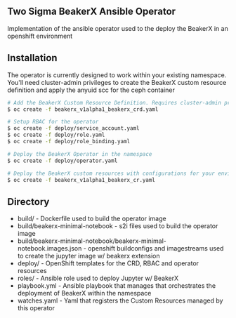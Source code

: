 
Two Sigma BeakerX Ansible Operator
----------
Implementation of the ansible operator used to the deploy the BeakerX in an openshift environment

Installation
----------
The operator is currently designed to work within your existing namespace. You'll need cluster-admin privileges to create the BeakerX custom resource definition and apply the anyuid scc for the ceph container
```bash
# Add the BeakerX Custom Resource Definition. Requires cluster-admin privileges
$ oc create -f beakerx_v1alpha1_beakerx_crd.yaml

# Setup RBAC for the operator
$ oc create -f deploy/service_account.yaml
$ oc create -f deploy/role.yaml
$ oc create -f deploy/role_binding.yaml

# Deploy the BeakerX Operator in the namespace
$ oc create -f deploy/operator.yaml
```

```bash
# Deploy the BeakerX custom resources with configurations for your environment
$ oc create -f beakerx_v1alpha1_beakerx_cr.yaml
```

Directory
----------
* build/ - Dockerfile used to build the operator image
* build/beakerx-minimal-notebook - s2i files used to build the operator image
* build/beakerx-minimal-notebook/beakerx-minimal-notebook.images.json - openshift buildconfigs and imagestreams used to create the jupyter image w/ beakerx extension
* deploy/ - OpenShift templates for the CRD, RBAC and operator resources
* roles/ - Ansible role used to deploy Jupyter w/ BeakerX
* playbook.yml - Ansible playbook that manages that orchestrates the deployment of BeakerX within the namespace
* watches.yaml - Yaml that registers the Custom Resources managed by this operator
